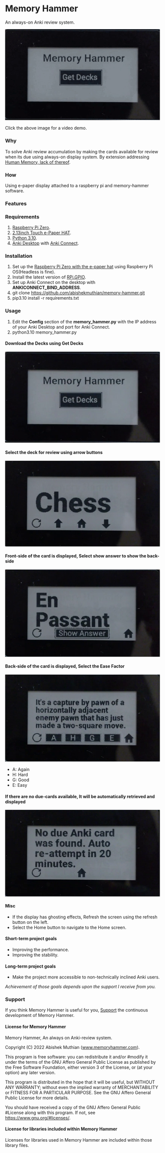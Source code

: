 # Memory Hammer
An always-on Anki review system.

[![Memory Hammer Demo](demo/demo.gif)](https://youtu.be/z_lqukQbDCg)

Click the above image for a video demo.

### Why
To solve Anki review accumulation by making the cards available for review when its due using always-on display system. By extension addressing [Human Memory, lack of thereof](https://needgap.com/problems/41-human-memory-lack-of-thereof-psychology-neuroscience).

### How
Using e-paper display attached to a raspberry pi and memory-hammer software.

### Features


### Requirements
1. [Raspberry Pi Zero](https://www.raspberrypi.com/products/raspberry-pi-zero/).
2. [2.13inch Touch e-Paper HAT](https://www.waveshare.com/2.13inch-Touch-e-Paper-HAT-with-case.htm).
3. [Python 3.10](https://raw.githubusercontent.com/tvdsluijs/sh-python-installer/main/python.sh).
4. [Anki Desktop](https://apps.ankiweb.net/) with [Anki Connect](https://foosoft.net/projects/anki-connect/).

### Installation
1. Set up the [Raspberry Pi Zero with the e-paper hat](https://www.waveshare.com/wiki/2.13inch_Touch_e-Paper_HAT#Enable_SPI_interface) using Raspberry Pi OS(Headless is fine).
2. Install the latest version of [RPi.GPIO](https://sourceforge.net/p/raspberry-gpio-python/wiki/install/).
3. Set up Anki Connect on the desktop with **ANKICONNECT_BIND_ADDRESS**.
4. git clone https://github.com/abishekmuthian/memory-hammer.git
5. pip3.10 install -r requirements.txt

### Usage
1. Edit the **Config** section of the **memory_hammer.py** with the IP address of your Anki Desktop and port for Anki Connect.
2. python3.10 memory_hammer.py

#### Download the Decks using Get Decks
![Download the decks](demo/download-decks.png)

#### Select the deck for review using arrow buttons
![Select the deck for review](demo/select-deck.png)

#### Front-side of the card is displayed, Select show answer to show the back-side
![Front side of the card is displayed](demo/front-side-card.png)

#### Back-side of the card is displayed, Select the Ease Factor
![Back side of the card is displayed](demo/back-side-card.png)
+ A: Again
+ H: Hard
+ G: Good
+ E: Easy

#### If there are no due-cards available, It will be automatically retrieved and displayed
![No due cards](demo/no-due-card.png)

#### Misc
+ If the display has ghosting effects, Refresh the screen using the refresh button on the left.
+ Select the Home button to navigate to the Home screen.

#### Short-term project goals
+ Improving the performance.
+ Improving the stability.

#### Long-term project goals
+ Make the project more accessible to non-technically inclined Anki users.

*Achievement of those goals depends upon the support I receive from you.*

### Support
If you think Memory Hammer is useful for you, [Support](https://buy.stripe.com/9AQ4k68AEcd7cBWcNm) the continuous development of Memory Hammer.

#### License for Memory Hammer
Memory Hammer, An always on Anki-review system.

Copyright (C) 2022  Abishek Muthian (www.memoryhammer.com).

This program is free software: you can redistribute it and/or #modify
it under the terms of the GNU Affero General Public License as
published by the Free Software Foundation, either version 3 of the
License, or (at your option) any later version.

This program is distributed in the hope that it will be useful,
but WITHOUT ANY WARRANTY; without even the implied warranty of
MERCHANTABILITY or FITNESS FOR A PARTICULAR PURPOSE.  See the
GNU Affero General Public License for more details.

You should have received a copy of the GNU Affero General Public #License
along with this program.  If not, see <https://www.gnu.org/#licenses/>.

#### License for libraries included within Memory Hammer

Licenses for libraries used in Memory Hammer are included within those library files.